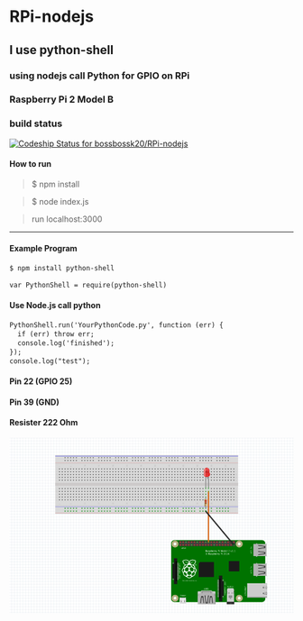 # RPi-nodejs
## I use python-shell
### using nodejs call Python for GPIO on RPi
### Raspberry Pi 2 Model B
### build status
[ ![Codeship Status for bossbossk20/RPi-nodejs](https://codeship.com/projects/b854d280-da43-0133-63ae-2e49d3281c6a/status?branch=master)](https://codeship.com/projects/143747)
#### How to run
> $ npm install


> $ node index.js

>run localhost:3000

***
#### Example Program
```
$ npm install python-shell
```
```
var PythonShell = require(python-shell)
```

#### Use Node.js call python  
```
PythonShell.run('YourPythonCode.py', function (err) {
  if (err) throw err;
  console.log('finished');
});
console.log("test");
```




#### Pin 22 (GPIO 25)
#### Pin 39 (GND)
#### Resister 222 Ohm

![ screenshot](img/model.png)
